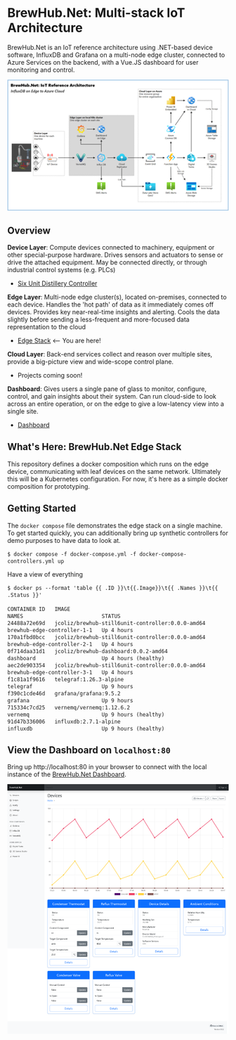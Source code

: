 # BrewHub.Net: Multi-stack IoT Architecture

BrewHub.Net is an IoT reference architecture using .NET-based device software, InfluxDB and Grafana on a multi-node edge cluster, connected to Azure Services on the backend, with a Vue.JS dashboard for user monitoring and control.

![Reference Architecture](docs/images/arch.png)

## Overview

**Device Layer**: Compute devices connected to machinery, equipment or other special-purpose hardware. Drives sensors and actuators to sense or drive the attached equipment. May be connected directly, or through industrial control systems (e.g. PLCs)
* [Six Unit Distillery Controller](https://github.com/jcoliz/BrewHub.Devices.Still6UnitController)

**Edge Layer**: Multi-node edge cluster(s), located on-premises, connected to each device. Handles the 'hot path' of data as it immediately comes off devices. Provides key near-real-time insights and alerting. Cools the data slightly before sending a less-frequent and more-focused data representation to the cloud
* [Edge Stack](https://github.com/jcoliz/BrewHub.Edge) <-- You are here!
  
**Cloud Layer**: Back-end services collect and reason over multiple sites, provide a big-picture view and wide-scope control plane.
* Projects coming soon!

**Dashboard**: Gives users a single pane of glass to monitor, configure, control, and gain insights about their system. Can run cloud-side to look across an entire operation, or on the edge to give a low-latency view into a single site.
* [Dashboard](https://github.com/jcoliz/BrewHub.Dashboard)

## What's Here: BrewHub.Net Edge Stack

This repository defines a docker composition which runs on the edge device, communicating with leaf devices on the same network. Ultimately this will be a Kubernetes configuration. For now, it's here as a simple docker composition for prototyping.

## Getting Started

The `docker compose` file demonstrates the edge stack on a single machine. To get started quickly, you can additionally bring up synthetic controllers for demo purposes to have data to look at.

```
$ docker compose -f docker-compose.yml -f docker-compose-controllers.yml up
```

Have a view of everything

```
$ docker ps --format 'table {{ .ID }}\t{{.Image}}\t{{ .Names }}\t{{ .Status }}'

CONTAINER ID   IMAGE                                              NAMES                         STATUS
24488a72e69d   jcoliz/brewhub-still6unit-controller:0.0.0-amd64   brewhub-edge-controller-1-1   Up 4 hours
170a1fbd0bcc   jcoliz/brewhub-still6unit-controller:0.0.0-amd64   brewhub-edge-controller-2-1   Up 4 hours
0f714daa31d1   jcoliz/brewhub-dashboard:0.0.2-amd64               dashboard                     Up 4 hours (healthy)
aec2de903354   jcoliz/brewhub-still6unit-controller:0.0.0-amd64   brewhub-edge-controller-3-1   Up 4 hours
f1c81a1f9616   telegraf:1.26.3-alpine                             telegraf                      Up 9 hours
f390c1cde46d   grafana/grafana:9.5.2                              grafana                       Up 9 hours
715334c7cd25   vernemq/vernemq:1.12.6.2                           vernemq                       Up 9 hours (healthy)
91d47b336006   influxdb:2.7.1-alpine                              influxdb                      Up 9 hours (healthy)
```

## View the Dashboard on `localhost:80`

Bring up http://localhost:80 in your browser to connect with the local instance of the [BrewHub.Net Dashboard](https://github.com/jcoliz/BrewHub.Dashboard).

![Dashboard](docs/images/Dashboard.png)
